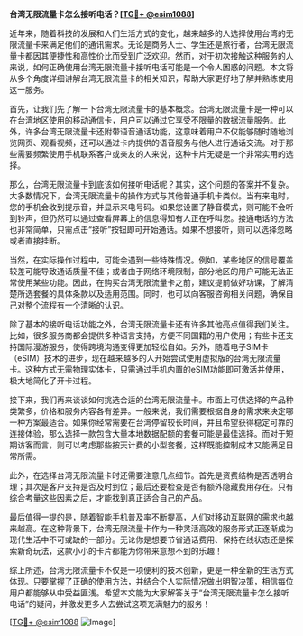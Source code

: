 **台湾无限流量卡怎么接听电话？[[TG💪+ @esim1088](https://t.me/s/esim1088)]**

近年来，随着科技的发展和人们生活方式的变化，越来越多的人选择使用台湾的无限流量卡来满足他们的通讯需求。无论是商务人士、学生还是旅行者，台湾无限流量卡都因其便捷性和高性价比而受到广泛欢迎。然而，对于初次接触这种服务的人来说，如何正确使用台湾无限流量卡接听电话可能是一个令人困惑的问题。本文将从多个角度详细讲解台湾无限流量卡的相关知识，帮助大家更好地了解并熟练使用这一服务。

首先，让我们先了解一下台湾无限流量卡的基本概念。台湾无限流量卡是一种可以在台湾地区使用的移动通信卡，用户可以通过它享受不限量的数据流量服务。此外，许多台湾无限流量卡还附带语音通话功能，这意味着用户不仅能够随时随地浏览网页、观看视频，还可以通过卡内提供的语音服务与他人进行通话交流。对于那些需要频繁使用手机联系客户或亲友的人来说，这种卡片无疑是一个非常实用的选择。

那么，台湾无限流量卡到底该如何接听电话呢？其实，这个问题的答案并不复杂。大多数情况下，台湾无限流量卡的操作方式与其他普通手机卡类似。当有来电时，您的手机会收到提示音，并显示来电号码。如果您设置了静音模式，则可能不会听到铃声，但仍然可以通过查看屏幕上的信息得知有人正在呼叫您。接通电话的方法也非常简单，只需点击“接听”按钮即可开始通话。如果不想接听，则可以选择忽略或者直接挂断。

当然，在实际操作过程中，可能会遇到一些特殊情况。例如，某些地区的信号覆盖较差可能导致通话质量不佳；或者由于网络环境限制，部分地区的用户可能无法正常使用某些功能。因此，在购买台湾无限流量卡之前，建议提前做好功课，了解清楚所选套餐的具体条款以及适用范围。同时，也可以向客服咨询相关问题，确保自己对整个流程有一个清晰的认识。

除了基本的接听电话功能之外，台湾无限流量卡还有许多其他亮点值得我们关注。比如，很多服务商都会提供多种语言支持，方便不同国籍的用户使用；有些卡还支持国际漫游服务，使得跨境沟通变得更加轻松自如。另外，随着电子SIM卡（eSIM）技术的进步，现在越来越多的人开始尝试使用虚拟版的台湾无限流量卡。这种方式无需物理实体卡，只需通过手机内置的eSIM功能即可激活并使用，极大地简化了开卡过程。

接下来，我们再来谈谈如何挑选合适的台湾无限流量卡。市面上可供选择的产品种类繁多，价格和服务内容各有差异。一般来说，我们需要根据自身的需求来决定哪一种方案最适合。如果你经常需要在台湾停留较长时间，并且希望获得稳定可靠的连接体验，那么选择一款包含大量本地数据配额的套餐可能是最佳选择。而对于短期访客而言，则可以考虑那些按天计费的小型套餐，这样既能控制成本又能满足日常所需。

此外，在选择台湾无限流量卡时还需要注意几点细节。首先是资费结构是否透明合理；其次是客户支持是否及时到位；最后还要检查是否有额外隐藏费用存在。只有综合考量这些因素之后，才能找到真正适合自己的产品。

最后值得一提的是，随着智能手机普及率不断提高，人们对移动互联网的需求也越来越高。在这种背景下，台湾无限流量卡作为一种灵活高效的服务形式正逐渐成为现代生活中不可或缺的一部分。无论你是想要节省通话费用、保持在线状态还是探索新奇玩法，这款小小的卡片都能为你带来意想不到的乐趣！

综上所述，台湾无限流量卡不仅是一项便利的技术创新，更是一种全新的生活方式体现。只要掌握了正确的使用方法，并结合个人实际情况做出明智决策，相信每位用户都能够从中受益匪浅。希望本文能为大家解答关于“台湾无限流量卡怎么接听电话”的疑问，并激发更多人去尝试这项充满魅力的服务！

[[TG💪+ @esim1088](https://t.me/s/esim1088) ![Image](https://i.postimg.cc/4NQfJmqS/Snipaste-2025-05-13-00-14-12.png)]